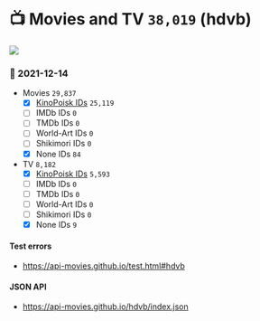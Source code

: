 # :tv: Movies and TV `38,019` (hdvb)

<a href="https://API-Movies.github.io"><img src="https://API-Movies.github.io/banner.png?cache"></a>

### :date: 2021-12-14
- Movies `29,837`
  - [x] <a href="https://API-Movies.github.io/hdvb/movie_kinopoisk_ids.json">KinoPoisk IDs</a> `25,119`
  - [ ] IMDb IDs `0`
  - [ ] TMDb IDs `0`
  - [ ] World-Art IDs `0`
  - [ ] Shikimori IDs `0`
  - [x] None IDs `84`
- TV `8,182`
  - [x] <a href="https://API-Movies.github.io/hdvb/tv_kinopoisk_ids.json">KinoPoisk IDs</a> `5,593`
  - [ ] IMDb IDs `0`
  - [ ] TMDb IDs `0`
  - [ ] World-Art IDs `0`
  - [ ] Shikimori IDs `0`
  - [x] None IDs `9`
#### Test errors
- <a href='https://api-movies.github.io/test.html#hdvb'>https://api-movies.github.io/test.html#hdvb</a>
#### JSON API
- <a href='https://api-movies.github.io/hdvb/index.json'>https://api-movies.github.io/hdvb/index.json</a>
